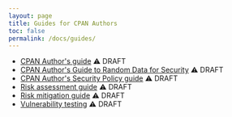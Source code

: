 ```yaml
---
layout: page
title: Guides for CPAN Authors
toc: false
permalink: /docs/guides/
---
```


* [CPAN Author's guide](cpan-author-guide.md) ⚠️  DRAFT
* [CPAN Author's Guide to Random Data for Security](random-data-for-security.md) ⚠️  DRAFT
* [CPAN Author's Security Policy guide](security-policy-for-authors.md) ⚠️  DRAFT
* [Risk assessment guide](risk-assessment-guide.md) ⚠️  DRAFT
* [Risk mitigation guide](risk-mitigation-guide.md) ⚠️  DRAFT
* [Vulnerability testing](vulnerability-test.md) ⚠️  DRAFT
